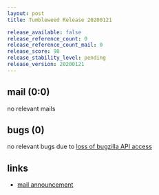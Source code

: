 ```yaml
---
layout: post
title: Tumbleweed Release 20200121

release_available: false
release_reference_count: 0
release_reference_count_mail: 0
release_score: 98
release_stability_level: pending
release_version: 20200121
---
```


## mail (0:0)

no relevant mails

## bugs (0)

<!--more-->

no relevant bugs due to [loss of bugzilla API access](https://bugzilla.opensuse.org/show_bug.cgi?id=1157722)



## links

- [mail announcement](https://lists.opensuse.org/opensuse-factory/2020-01/msg00256.html)
